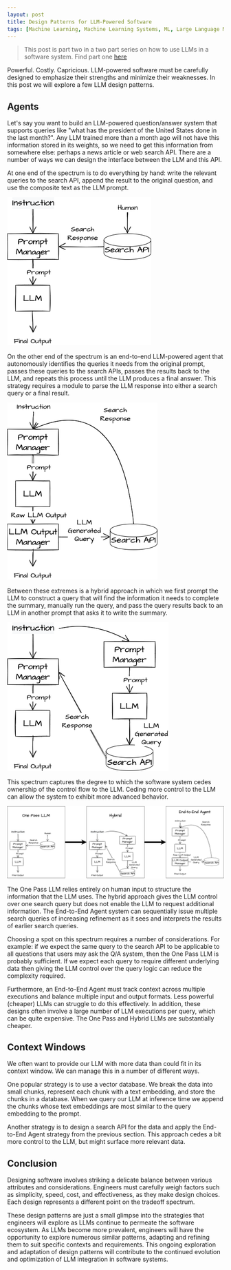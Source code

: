 ```yaml
---
layout: post
title: Design Patterns for LLM-Powered Software
tags: [Machine Learning, Machine Learning Systems, ML, Large Language Models, GPT]
---
```

<script> 
  (function(i,s,o,g,r,a,m){i['GoogleAnalyticsObject']=r;i[r]=i[r]||function(){
  (i[r].q=i[r].q||[]).push(arguments)},i[r].l=1*new Date();a=s.createElement(o),
  m=s.getElementsByTagName(o)[0];a.async=1;a.src=g;m.parentNode.insertBefore(a,m)
  })(window,document,'script','https://www.google-analytics.com/analytics.js','ga');

  ga('create', 'UA-82391879-1', 'auto');
  ga('send', 'pageview');

</script>


> This post is part two in a two part series on how to use LLMs in a software system. Find part one [here](https://danshiebler.com/2023-05-12-large-language-models-part-1) 

Powerful. Costly. Capricious. LLM-powered software must be carefully designed to emphasize their strengths and minimize their weaknesses. In this post we will explore a few LLM design patterns.

## Agents

Let's say you want to build an LLM-powered question/answer system that supports queries like "what has the president of the United States done in the last month?". Any LLM trained more than a month ago will not have this information stored in its weights, so we need to get this information from somewhere else: perhaps a news article or web search API. There are a number of ways we can design the interface between the LLM and this API.

At one end of the spectrum is to do everything by hand: write the relevant queries to the search API, append the result to the original question, and use the composite text as the LLM prompt.

![One pass](/img/LLMOnePass.png)

On the other end of the spectrum is an end-to-end LLM-powered agent that autonomously identifies the queries it needs from the original prompt, passes these queries to the search APIs, passes the results back to the LLM, and repeats this process until the LLM produces a final answer. This strategy requires a module to parse the LLM response into either a search query or a final result.

![End to end agent](/img/LLMEndtoEndAgent.png)

Between these extremes is a hybrid approach in which we first prompt the LLM to construct a query that will find the information it needs to complete the summary, manually run the query, and pass the query results back to an LLM in another prompt that asks it to write the summary. 

![Hybrid](/img/LLMHybrid.png)

This spectrum captures the degree to which the software system cedes ownership of the control flow to the LLM. Ceding more control to the LLM can allow the system to exhibit more advanced behavior.

![Three options for LLMs](/img/LLMsTextSketch-Agents.drawio.png)

The One Pass LLM relies entirely on human input to structure the information that the LLM uses. The hybrid approach gives the LLM control over one search query but does not enable the LLM to request additional information. The End-to-End Agent system can sequentially issue multiple search queries of increasing refinement as it sees and interprets the results of earlier search queries. 

Choosing a spot on this spectrum requires a number of considerations. For example: if we expect the same query to the search API to be applicable to all questions that users may ask the Q/A system, then the One Pass LLM is probably sufficient. If we expect each query to require different underlying data then giving the LLM control over the query logic can reduce the complexity required.

Furthermore, an End-to-End Agent must track context across multiple executions and balance multiple input and output formats. Less powerful (cheaper) LLMs can struggle to do this effectively. In addition, these designs often involve a large number of LLM executions per query, which can be quite expensive. The One Pass and Hybrid LLMs are substantially cheaper.

## Context Windows

We often want to provide our LLM with more data than could fit in its context window. We can manage this in a number of different ways. 

One popular strategy is to use a vector database. We break the data into small chunks, represent each chunk with a text embedding, and store the chunks in a database. When we query our LLM at inference time we append the chunks whose text embeddings are most similar to the query embedding to the prompt. 

Another strategy is to design a search API for the data and apply the End-to-End Agent strategy from the previous section. This approach cedes a bit more control to the LLM, but might surface more relevant data. 


## Conclusion

Designing software involves striking a delicate balance between various attributes and considerations. Engineers must carefully weigh factors such as simplicity, speed, cost, and effectiveness, as they make design choices. Each design represents a different point on the tradeoff spectrum.

These design patterns are just a small glimpse into the strategies that engineers will explore as LLMs continue to permeate the software ecosystem. As LLMs become more prevalent, engineers will have the opportunity to explore numerous similar patterns, adapting and refining them to suit specific contexts and requirements. This ongoing exploration and adaptation of design patterns will contribute to the continued evolution and optimization of LLM integration in software systems.


<!-- 

As LLMs spread to different kinds of software systems, engineers will need to strike a balance between the system capabilities, cost considerations, and the strengths and limitations of LLMs.
 -->

<!-- 
specialized design patterns and thoughtful decision-making, developers can harness the power of LLMs while building robust and efficient software systems.

 -->







<!-- 


Costs
Tool expectations
Implicit Agents vs Explicit Agents
	- how much logic to offload to the model?
Balancing


## Context Windows
 -->


<!-- One of the first things that jumps out when using large language models to solve problems is how many design decisions we need to make. 
 -->
<!-- One component that distinguishes the End-to-End Agent architecture from the other two architectures is the LLM Output Manager. In this architecture the LLM output itself controls whether the software system simply returns the output or makes a call to the search API and then re-runs the LLM.
 -->
 



